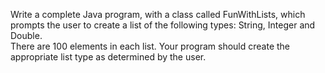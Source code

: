 Write a complete Java program, with a class called FunWithLists, which prompts the user to create a list of the following types:  String, Integer and Double.  
There are 100 elements in each list. 
Your program should create the appropriate list type as determined by the user.
